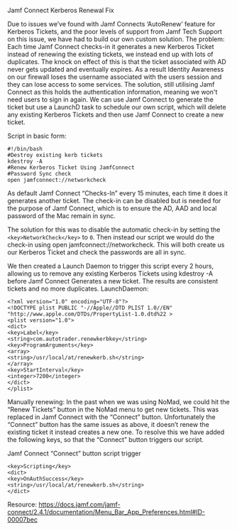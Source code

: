 Jamf Connect Kerberos Renewal Fix

Due to issues we’ve found with Jamf Connects ‘AutoRenew’ feature for Kerberos Tickets, and the poor levels of support from Jamf Tech Support on this issue, we have had to build our own custom solution.
The problem: Each time Jamf Connect checks-in it generates a new Kerberos Ticket instead of renewing the existing tickets, we instead end up with lots of duplicates. The knock on effect of this is that the ticket associated with AD never gets updated and eventually expires. As a result Identity Awareness on our firewall loses the username associated with the users session and they can lose access to some services.
The solution, still utilising Jamf Connect as this holds the authentication information, meaning we won't need users to sign in again. We can use Jamf Connect to generate the ticket but use a LaunchD task to schedule our own script, which will delete any existing Kerberos Tickets and then use Jamf Connect to create a new ticket.

Script in basic form:

```
#!/bin/bash
#Destroy existing kerb tickets
kdestroy -A
#Renew Kerberos Ticket Using JamfConnect
#Password Sync check
open jamfconnect://networkcheck
```
 
As default Jamf Connect “Checks-In” every 15 minutes, each time it does it generates another ticket. The check-in can be disabled but is needed for the purpose of Jamf Connect, which is to ensure the AD, AAD and local password of the Mac remain in sync.

The solution for this was to disable the automatic check-in by setting the ```<key>NetworkCheck</key>``` to ```0```. Then instead our script we would do the check-in using open jamfconnect://networkcheck. This will both create us our Kerberos Ticket and check the passwords are all in sync.

We then created a Launch Daemon to trigger this script every 2 hours, allowing us to remove any existing Kerberos Tickets using kdestroy -A before Jamf Connect Generates a new ticket. The results are consistent tickets and no more duplicates.
LaunchDaemon:

```
<?xml version="1.0" encoding="UTF-8"?>
<!DOCTYPE plist PUBLIC "-//Apple//DTD PLIST 1.0//EN" "http://www.apple.com/DTDs/PropertyList-1.0.dtd%22 >
<plist version="1.0">
<dict>
<key>Label</key>
<string>com.autotrader.renewkerbkey</string>
<key>ProgramArguments</key>
<array>
<string>/usr/local/at/renewkerb.sh</string>
</array>
<key>StartInterval</key>
<integer>7200</integer>
</dict>
</plist>
```

Manually renewing: In the past when we was using NoMad, we could hit the “Renew Tickets” button in the NoMad menu to get new tickets. This was replaced in Jamf Connect with the “Connect” button.
Unfortunately the “Connect” button has the same issues as above, it doesn’t renew the existing ticket it instead creates a new one.
To resolve this we have added the following keys, so that the “Connect” button triggers our script.

Jamf Connect “Connect” button script trigger

```
<key>Scripting</key>
<dict>
<key>OnAuthSuccess</key>
<string>/usr/local/at/renewkerb.sh</string>
</dict>
```


Resource: https://docs.jamf.com/jamf-connect/2.4.1/documentation/Menu_Bar_App_Preferences.html#ID-00007bec
